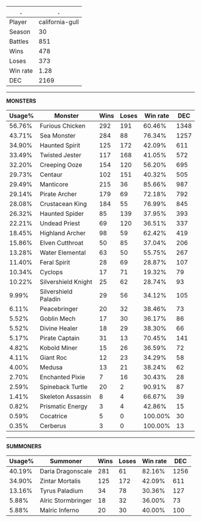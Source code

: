 .|.
|-|-
Player|california-gull
Season|30
Battles|851
Wins|478
Loses|373
Win rate|1.28
DEC|2169

---
**MONSTERS**

Usage%|Monster|Wins|Loses|Win rate|DEC|
-|-|-|-|-|-|
56.76%|Furious Chicken|292|191|60.46%|1348|
43.71%|Sea Monster|284|88|76.34%|1257|
34.90%|Haunted Spirit|125|172|42.09%|611|
33.49%|Twisted Jester|117|168|41.05%|572|
32.20%|Creeping Ooze|154|120|56.20%|695|
29.73%|Centaur|102|151|40.32%|505|
29.49%|Manticore|215|36|85.66%|987|
29.14%|Pirate Archer|179|69|72.18%|792|
28.08%|Crustacean King|184|55|76.99%|845|
26.32%|Haunted Spider|85|139|37.95%|393|
22.21%|Undead Priest|69|120|36.51%|337|
18.45%|Highland Archer|98|59|62.42%|419|
15.86%|Elven Cutthroat|50|85|37.04%|206|
13.28%|Water Elemental|63|50|55.75%|267|
11.40%|Feral Spirit|28|69|28.87%|107|
10.34%|Cyclops|17|71|19.32%|79|
10.22%|Silvershield Knight|25|62|28.74%|93|
9.99%|Silvershield Paladin|29|56|34.12%|105|
6.11%|Peacebringer|20|32|38.46%|73|
5.52%|Goblin Mech|17|30|36.17%|86|
5.52%|Divine Healer|18|29|38.30%|66|
5.17%|Pirate Captain|31|13|70.45%|141|
4.82%|Kobold Miner|15|26|36.59%|72|
4.11%|Giant Roc|12|23|34.29%|58|
4.00%|Medusa|13|21|38.24%|62|
2.70%|Enchanted Pixie|7|16|30.43%|28|
2.59%|Spineback Turtle|20|2|90.91%|87|
1.41%|Skeleton Assassin|8|4|66.67%|39|
0.82%|Prismatic Energy|3|4|42.86%|15|
0.59%|Cocatrice|5|0|100.00%|30|
0.35%|Cerberus|3|0|100.00%|13|

---
**SUMMONERS**

Usage%|Summoner|Wins|Loses|Win rate|DEC|
-|-|-|-|-|-|
40.19%|Daria Dragonscale|281|61|82.16%|1256|
34.90%|Zintar Mortalis|125|172|42.09%|611|
13.16%|Tyrus Paladium|34|78|30.36%|127|
5.88%|Alric Stormbringer|18|32|36.00%|73|
5.88%|Malric Inferno|20|30|40.00%|100|
